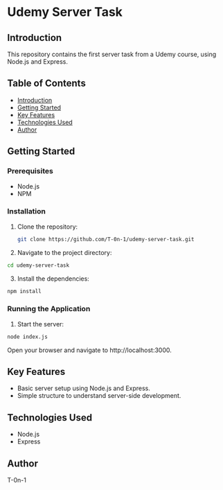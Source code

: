 # Udemy Server Task

## Introduction
This repository contains the first server task from a Udemy course, using Node.js and Express.

## Table of Contents
- [Introduction](#introduction)
- [Getting Started](#getting-started)
- [Key Features](#key-features)
- [Technologies Used](#technologies-used)
- [Author](#author)

## Getting Started

### Prerequisites
- Node.js
- NPM

### Installation
1. Clone the repository:
   ```bash
   git clone https://github.com/T-0n-1/udemy-server-task.git
2. Navigate to the project directory:
  ```bash
  cd udemy-server-task
```
3. Install the dependencies:
  ```bash
  npm install
```
### Running the Application
1. Start the server:
  ```bash
  node index.js
```
Open your browser and navigate to http://localhost:3000.

## Key Features

- Basic server setup using Node.js and Express.
- Simple structure to understand server-side development.

## Technologies Used

- Node.js
- Express

## Author

T-0n-1

